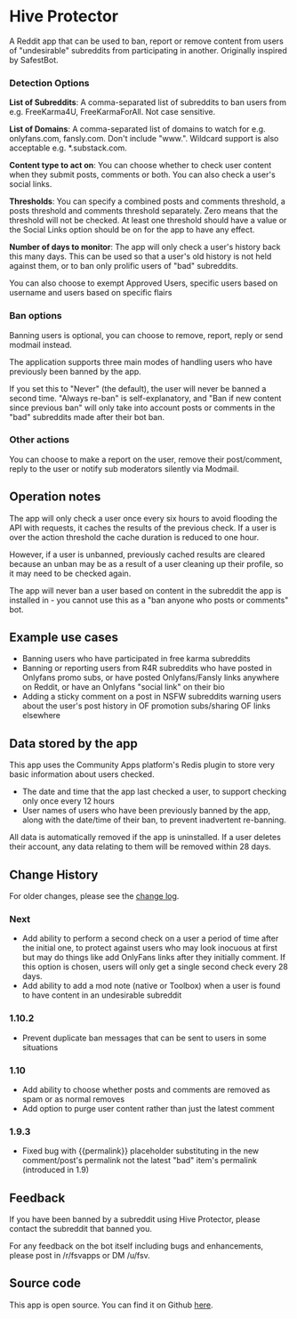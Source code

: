 # Hive Protector

A Reddit app that can be used to ban, report or remove content from users of "undesirable" subreddits from participating in another. Originally inspired by SafestBot.

### Detection Options

**List of Subreddits**: A comma-separated list of subreddits to ban users from e.g. FreeKarma4U, FreeKarmaForAll. Not case sensitive.

**List of Domains**: A comma-separated list of domains to watch for e.g. onlyfans.com, fansly.com. Don't include "www.". Wildcard support is also acceptable e.g. *.substack.com.

**Content type to act on**: You can choose whether to check user content when they submit posts, comments or both. You can also check a user's social links.

**Thresholds**: You can specify a combined posts and comments threshold, a posts threshold and comments threshold separately. Zero means that the threshold will not be checked. At least one threshold should have a value or the Social Links option should be on for the app to have any effect.

**Number of days to monitor**: The app will only check a user's history back this many days. This can be used so that a user's old history is not held against them, or to ban only prolific users of "bad" subreddits.

You can also choose to exempt Approved Users, specific users based on username and users based on specific flairs

### Ban options

Banning users is optional, you can choose to remove, report, reply or send modmail instead.

The application supports three main modes of handling users who have previously been banned by the app.

If you set this to "Never" (the default), the user will never be banned a second time. "Always re-ban" is self-explanatory, and "Ban if new content since previous ban" will only take into account posts or comments in the "bad" subreddits made after their bot ban.

### Other actions

You can choose to make a report on the user, remove their post/comment, reply to the user or notify sub moderators silently via Modmail.

## Operation notes

The app will only check a user once every six hours to avoid flooding the API with requests, it caches the results of the previous check. If a user is over the action threshold the cache duration is reduced to one hour.

However, if a user is unbanned, previously cached results are cleared because an unban may be as a result of a user cleaning up their profile, so it may need to be checked again.

The app will never ban a user based on content in the subreddit the app is installed in - you cannot use this as a "ban anyone who posts or comments" bot.

## Example use cases

* Banning users who have participated in free karma subreddits
* Banning or reporting users from R4R subreddits who have posted in Onlyfans promo subs, or have posted Onlyfans/Fansly links anywhere on Reddit, or have an Onlyfans "social link" on their bio
* Adding a sticky comment on a post in NSFW subreddits warning users about the user's post history in OF promotion subs/sharing OF links elsewhere

## Data stored by the app

This app uses the Community Apps platform's Redis plugin to store very basic information about users checked.

* The date and time that the app last checked a user, to support checking only once every 12 hours
* User names of users who have been previously banned by the app, along with the date/time of their ban, to prevent inadvertent re-banning.

All data is automatically removed if the app is uninstalled. If a user deletes their account, any data relating to them will be removed within 28 days.

## Change History

For older changes, please see the [change log](https://github.com/fsvreddit/hive-protect/blob/main/changelog.md).

### Next

* Add ability to perform a second check on a user a period of time after the initial one, to protect against users who may look inocuous at first but may do things like add OnlyFans links after they initially comment. If this option is chosen, users will only get a single second check every 28 days.
* Add ability to add a mod note (native or Toolbox) when a user is found to have content in an undesirable subreddit

### 1.10.2

* Prevent duplicate ban messages that can be sent to users in some situations

### 1.10

* Add ability to choose whether posts and comments are removed as spam or as normal removes
* Add option to purge user content rather than just the latest comment

### 1.9.3

* Fixed bug with {{permalink}} placeholder substituting in the new comment/post's permalink not the latest "bad" item's permalink (introduced in 1.9)

## Feedback

If you have been banned by a subreddit using Hive Protector, please contact the subreddit that banned you.

For any feedback on the bot itself including bugs and enhancements, please post in /r/fsvapps or DM /u/fsv.

## Source code

This app is open source. You can find it on Github [here](https://github.com/fsvreddit/hive-protect).
